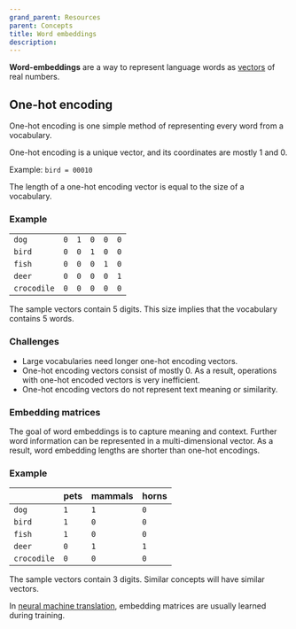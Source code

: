```yaml
---
grand_parent: Resources
parent: Concepts
title: Word embeddings
description:
---
```


**Word-embeddings** are a way to represent language words as [vectors](vector.md) of real numbers.

## One-hot encoding

One-hot encoding is one simple method of representing every word from a vocabulary.

One-hot encoding is a unique vector, and its coordinates are mostly 1 and 0.

Example: `bird = 00010`

The length of a one-hot encoding vector is equal to the size of a vocabulary.

### Example

|    |    |    |    |    |    |
| -- | -- | -- | -- | -- | -- |
| `dog` | `0` | `1` | `0` | `0` | `0` |
| `bird` | `0` | `0` | `1` | `0` | `0` |
| `fish` | `0` | `0` | `0` | `1` | `0` |
| `deer` | `0` | `0` | `0` | `0` | `1` |
| `crocodile` | `0` | `0` | `0` | `0` | `0` |

The sample vectors contain 5 digits.
This size implies that the vocabulary contains 5 words.

### Challenges

- Large vocabularies need longer one-hot encoding vectors.
- One-hot encoding vectors consist of mostly 0.
As a result, operations with one-hot encoded vectors is very inefficient.
- One-hot encoding vectors do not represent text meaning or similarity.

### Embedding matrices

The goal of word embeddings is to capture meaning and context.
Further word information can be represented in a multi-dimensional vector.
As a result, word embedding lengths are shorter than one-hot encodings.

### Example

|    | pets | mammals | horns |
| -- | -- | -- | -- |
| `dog` | `1` | `1` | `0` |
| `bird` | `1` | `0` | `0` |
| `fish` | `1` | `0` | `0` |
| `deer` | `0` | `1` | `1` |
| `crocodile` | `0` | `0` | `0` |

The sample vectors contain 3 digits.
Similar concepts will have similar vectors.

In [neural machine translation](/approaches/neural-machine-translation.md), embedding matrices are usually learned during training.
